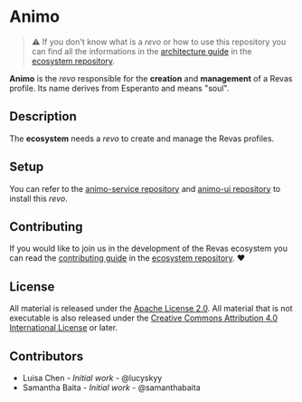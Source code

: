 # Animo

> :warning: If you don't know what is a *revo* or how to use this repository you can find all the informations in the [architecture guide](https://github.com/revas/ecosystem/blob/master/docs/Architecture.md) in the [ecosystem repository](https://github.com/revas/ecosystem).

**Animo** is the *revo* responsible for the **creation** and **management** of a Revas profile. Its name derives from Esperanto and means "soul".

## Description

The **ecosystem** needs a *revo* to create and manage the Revas profiles.

## Setup

You can refer to the [animo-service repository](https://github.com/revas/animo-service) and [animo-ui repository](https://github.com/revas/animo-ui) to install this *revo*.

## Contributing

If you would like to join us in the development of the Revas ecosystem you can read the [contributing guide](https://github.com/revas/ecosystem/blob/master/CONTRIBUTING.md) in the [ecosystem repository](https://github.com/revas/ecosystem). :heart:

## License

All material is released under the [Apache License 2.0](https://www.apache.org/licenses/LICENSE-2.0). All material that is
not executable is also released under the [Creative Commons Attribution 4.0 International License](https://creativecommons.org/licenses/by/4.0/legalcode) or later.

## Contributors

- Luisa Chen - *Initial work* - @lucyskyy
- Samantha Baita - *Initial work* - @samanthabaita
